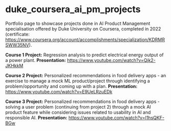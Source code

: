 # duke_coursera_ai_pm_projects
Portfolio page to showcase projects done in AI Product Management specialisation offered by Duke University on Coursera, completed in 2022 (certificate: https://www.coursera.org/account/accomplishments/specialization/KDRMRSWW35NV).

**Course 1 Project:** Regression analysis to predict electrical energy output of a power plant.
**Presentation:** https://www.youtube.com/watch?v=Qjk2-JKHkkM

**Course 2 Project:** Personalized recommendations in food delivery apps - an exercise to manage a mock ML product/project through identifying a problem/opportunity and coming up with a plan.
**Presentation:** https://www.youtube.com/watch?v=E9UeLRzuEDk

**Course 3 Project:** Personalized recommendations in food delivery apps - solving a user problem (continuing from project 2) through a mock AI product feature while considering issues related to usability in AI and responsible AI.
**Presentation:** https://www.youtube.com/watch?v=I1hsQKF-BGw
